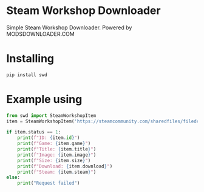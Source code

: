 # Steam Workshop Downloader
Simple Steam Workshop Downloader. Powered by MODSDOWNLOADER.COM

# Installing
```py
pip install swd
```

# Example using
```py
from swd import SteamWorkshopItem
item = SteamWorkshopItem('https://steamcommunity.com/sharedfiles/filedetails/?id=2971831945')

if item.status == 1:
    print(f"ID: {item.id}")
    print(f"Game: {item.game}")
    print(f"Title: {item.title}")
    print(f"Image: {item.image}")
    print(f"Size: {item.size}")
    print(f"Download: {item.download}")
    print(f"Steam: {item.steam}")
else:
    print("Request failed")
```
